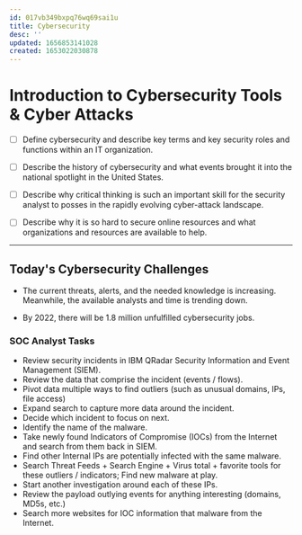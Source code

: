 ```yaml
---
id: 017vb349bxpq76wq69sai1u
title: Cybersecurity
desc: ''
updated: 1656853141028
created: 1653022030878
---
```


# Introduction to Cybersecurity Tools & Cyber Attacks

- [ ] Define cybersecurity and describe key terms and key security roles and functions within an IT organization.

- [ ] Describe the history of cybersecurity and what events brought it into the national spotlight in the United States.

- [ ] Describe why critical thinking is such an important skill for the security analyst to posses in the rapidly evolving cyber-attack landscape.

- [ ] Describe why it is so hard to secure online resources and what organizations and resources are available to help.

---

## Today's Cybersecurity Challenges

- The current threats, alerts, and the needed knowledge is increasing. Meanwhile, the available analysts and time is trending down.

- By 2022, there will be 1.8 million unfulfilled cybersecurity jobs.

### SOC Analyst Tasks

- Review security incidents in IBM QRadar Security Information and Event Management (SIEM).
- Review the data that comprise the incident (events / flows).
- Pivot data multiple ways to find outliers (such as unusual domains, IPs, file access)
- Expand search to capture more data around the incident.
- Decide which incident to focus on next.
- Identify the name of the malware.
- Take newly found Indicators of Compromise (IOCs) from the Internet and search from them back in SIEM.
- Find other Internal IPs are potentially infected with the same malware.
- Search Threat Feeds + Search Engine + Virus total + favorite tools for these outliers / indicators; Find new malware at play.
- Start another investigation around each of these IPs.
- Review the payload outlying events for anything interesting (domains, MD5s, etc.)
- Search more websites for IOC information that malware from the Internet.
